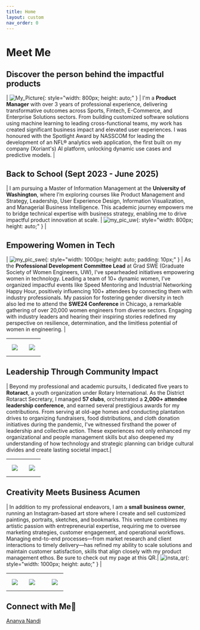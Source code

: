 ```yaml
---
title: Home
layout: custom
nav_order: 0
---
```



# Meet Me

## Discover the person behind the impactful products

| ![My_Picture](/engineered_by_ananya/assets/images/Cropped_Photo.jpg){: style="width: 800px; height: auto;" } | I'm a **Product Manager** with over 3 years of professional experience, delivering transformative outcomes across Sports, Fintech, E-Commerce, and Enterprise Solutions sectors. From building customized software solutions using machine learning to leading cross-functional teams, my work has created significant business impact and elevated user experiences. I was honoured with the Spotlight Award by NASSCOM for leading the development of an NFL® analytics web application, the first built on my company (Xoriant's) AI platform, unlocking dynamic use cases and predictive models. |

>

## Back to School (Sept 2023 - June 2025)

| I am pursuing a Master of Information Management at the **University of Washington**, where I’m exploring courses like Product Management and Strategy, Leadership, User Experience Design, Information Visualization, and Managerial Business Intelligence. This academic journey empowers me to bridge technical expertise with business strategy, enabling me to drive impactful product innovation at scale. | ![my_pic_uw](/engineered_by_ananya/assets/images/my_pic_uw.jpg){: style="width: 800px; height: auto;" } |

<!-- The following worked okay but image wasn't aligning -->
<!-- <div style="display: flex; align-items: center; gap: 20px; margin: 20px 0; flex-wrap: wrap;">
  <div style="flex: 0 0 auto;">
    <img src="/engineered_by_ananya/assets/images/my_pic_uw.jpg" alt="My Picture" style="width: 200px; height: auto; display: block;">
  </div>
  <div style="flex: 1; font-size: 1rem; line-height: 1.6;">
    <p>
      I am pursuing a Master of Information Management at the <strong> University of Washington </strong>, where I'm exploring courses like Product Management and Strategy, Leadership, User Experience Design, Information Visualization, and Managerial Business Intelligence. This academic journey empowers me to bridge technical expertise with business strategy, enabling me to drive impactful product innovation and development at scale.
    </p>
  </div>
</div> -->


<!-- The following worked okay, but image size wasn't changing when changed width -->
<!-- <table>
<tr>
<td>
I am pursuing a Master of Information Management at the <strong> University of Washington </strong>, where I'm exploring courses like Product Management and Strategy, Leadership, User Experience Design, Information Visualization, and Managerial Business Intelligence. This academic journey empowers me to bridge technical expertise with business strategy, enabling me to drive impactful product innovation and development at scale. 
</td>
<td>
<img src="/engineered_by_ananya/assets/images/my_pic_uw.jpg" alt="My Picture" style="width: 400px; height: auto; display: block;">
</td>
</tr>
</table> -->

<!-- <table style="width: 100%; border-collapse: collapse;">
  <tr>
    <td style="width: 70%; padding: 10px; font-size: 20px;">
      I am pursuing a Master of Information Management at the <strong>University of Washington</strong>, where I'm exploring courses like Product Management and Strategy, Leadership, User Experience Design, Information Visualization, and Managerial Business Intelligence. This academic journey empowers me to bridge technical expertise with business strategy, enabling me to drive impactful product innovation and development at scale.
    </td>
    <td style="width: 30%; text-align: center;">
      <img src="/engineered_by_ananya/assets/images/my_pic_uw.jpg" alt="My Picture" style="width: 250px; height: auto; display: block;">
    </td>
  </tr>
</table> -->

>

## Empowering Women in Tech

| ![my_pic_swe](/engineered_by_ananya/assets/images/my_pic_swe.jpg){: style="width: 1000px; height: auto; padding: 10px;" } | As the **Professional Development Committee Lead** at Grad SWE (Graduate Society of Women Engineers, UW), I've spearheaded initiatives empowering women in technology. Leading a team of 10+ dynamic women, I've organized impactful events like Speed Mentoring and Industrial Networking Happy Hour, positively influencing 100+ attendees by connecting them with industry professionals. My passion for fostering gender diversity in tech also led me to attend the **SWE24 Conference** in Chicago, a remarkable gathering of over 20,000 women engineers from diverse sectors. Engaging with industry leaders and hearing their inspiring stories redefined my perspective on resilience, determination, and the limitless potential of women in engineering. |

<!-- ![my_pic_swe2](/engineered_by_ananya/assets/images/my_pic_swe_2.jpg){: style="width: 400px; height: auto;" }   ![my_pic_swe2](/engineered_by_ananya/assets/images/swe_stage.jpg){: style="width: 400px; height: auto;" }  -->

<table style="width: 100%; border-collapse: collapse; border: none; table-layout: fixed">
    <tr>
        <td style="width: 50%; padding: 15px; border-right: none; text-align: center; vertical-align: middle;"> 
        <img src = "/engineered_by_ananya/assets/images/my_pic_swe_2.jpg"> 
        </td>
        <td style="width: 50%; padding: 15px; border-left: none; text-align: center; vertical-align: middle;"> 
        <img src = "/engineered_by_ananya/assets/images/swe_stage.jpg"> 
        </td>
    </tr>
</table>

>

## Leadership Through Community Impact

| Beyond my professional and academic pursuits, I dedicated five years to **Rotaract**, a youth organization under Rotary International. As the District Rotaract Secretary, I managed **57 clubs**, orchestrated a **2,000+ attendee leadership conference**, and earned several prestigious awards for my contributions. From serving at old-age homes and conducting plantation drives to organizing fundraisers, food distributions, and cloth donation initiatives during the pandemic, I've witnessed firsthand the power of leadership and collective action. These experiences not only enhanced my organizational and people management skills but also deepened my understanding of how technology and strategic planning can bridge cultural divides and create lasting societal impact.|

<table style="width: 100%; border-collapse: collapse; border: none;">
    <tr>
        <td style="width: 50%; padding: 15px; border-right: none; text-align: center; vertical-align: middle;"> 
        <img src = "/engineered_by_ananya/assets/images/rotaract_1.jpeg"> 
        </td>
        <td style="width: 50%; padding: 15px; border-left: none; text-align: center; vertical-align: middle;"> 
        <img src = "/engineered_by_ananya/assets/images/rotaract_2.jpeg"> 
        </td>
    </tr>
</table>


>

## Creativity Meets Business Acumen

| In addition to my professional endeavors, I am a **small business owner**, running an Instagram-based art store where I create and sell customized paintings, portraits, sketches, and bookmarks. This venture combines my artistic passion with entrepreneurial expertise, requiring me to oversee marketing strategies, customer engagement, and operational workflows. Managing end-to-end processes—from market research and client interactions to timely delivery—has refined my ability to scale solutions and maintain customer satisfaction, skills that align closely with my product management ethos. Be sure to check out my page at this QR.| ![insta_qr](/engineered_by_ananya/assets/images/insta_qr.png){: style="width: 1000px; height: auto;" } |

<table style="width: 100%; border-collapse: collapse;">
<tr>
    <td style="width: 30%; padding: 15px; border-right: none;"> <img src = "/engineered_by_ananya/assets/images/art_1.jpg"> </td>
    <td style="width: 40%; padding: 15px; border-right: none; border-left: none;"> <img src = "/engineered_by_ananya/assets/images/Artisserie_Logo.png"> </td>
    <td style="width: 30%; padding: 15px; border-left: none;"> <img src = "/engineered_by_ananya/assets/images/art_2.jpg"> </td>
</tr>
</table>

<!-- ![art_1](/engineered_by_ananya/assets/images/art_1.jpg){: style="width: 400px; height: auto;" padding: 10px}
![Artisserie_Logo](/engineered_by_ananya/assets/images/Artisserie_Logo.jpg){: style="width: 400px; height: auto;" padding: 10px}
![art_2](/engineered_by_ananya/assets/images/art_2.jpg){: style="width: 400px; height: auto;" padding: 10px} -->

>


## Connect with Me🔗
[Ananya Nandi](https://www.linkedin.com/in/ananya-nandi/)


